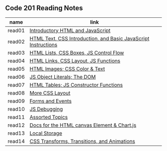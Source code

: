 ## Code 201 Reading Notes

| name | link |
| ----------- | ----------- |
| read01 | [ Introductory HTML and JavaScript ](read1.md) |
| read02 | [ HTML Text, CSS Introduction, and Basic JavaScript Instructions ](read2.md) |
| read03 | [ HTML Lists, CSS Boxes, JS Control Flow ](read3.md) |
| read04 | [ HTML Links, CSS Layout, JS Functions ](read4.md) |
| read05 | [ HTML Images; CSS Color & Text ](read5.md) |
| read06 | [ JS Object Literals; The DOM ](read6.md) |
| read07 | [ HTML Tables; JS Constructor Functions ](read7.md) |
| read08 | [ More CSS Layout ](read8.md) |
| read09 | [ Forms and Events ](read9.md) |
| read10 | [ JS Debugging ](read10.md) |
| read11 | [ Assorted Topics ](read11.md) |
| read12 | [ Docs for the HTML canvas Element & Chart.js ](read12.md) |
| read13 | [ Local Storage ](read13.md) |
| read14 | [ CSS Transforms, Transitions, and Animations ](read14.md) |